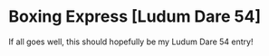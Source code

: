 # Boxing Express [Ludum Dare 54]
 If all goes well, this should hopefully be my Ludum Dare 54 entry!
